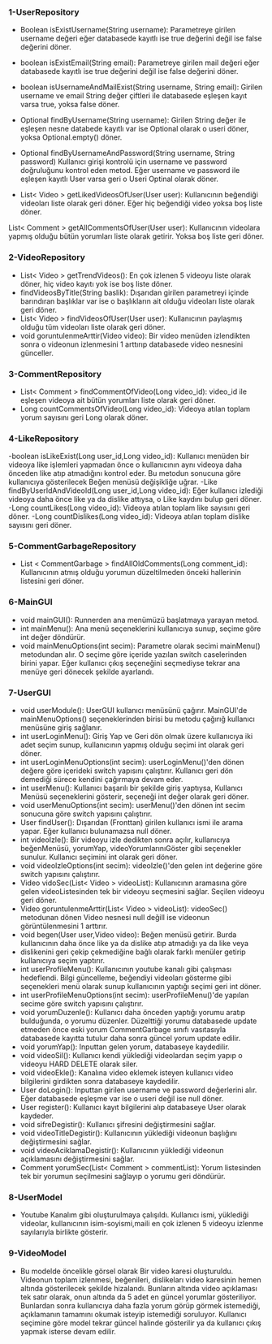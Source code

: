 ### 1-UserRepository
- Boolean isExistUsername(String username): Parametreye girilen username değeri eğer databasede kayıtlı ise true değerini
değil ise false değerini döner.

- boolean isExistEmail(String email): Parametreye girilen mail değeri eğer databasede kayıtlı ise true değerini
  değil ise false değerini döner.

- boolean isUsernameAndMailExist(String username, String email): Girilen username ve email String değer çiftleri ile databasede
eşleşen kayıt varsa true, yoksa false döner.

- Optional<User> findByUsername(String username): Girilen String değer ile eşleşen nesne databede kayıtlı var ise
Optional olarak o useri döner, yoksa Optional.empty() döner.

- Optional<User> findByUsernameAndPassword(String username, String password)
Kullanıcı girişi kontrolü için username ve password doğruluğunu kontrol eden metod. Eğer
username ve password ile eşleşen kayıtlı User varsa geri o Useri Optinal olarak döner.

- List< Video > getLikedVideosOfUser(User user): Kullanıcının beğendiği videoları liste olarak geri döner.
Eğer hiç beğendiği video yoksa boş liste döner.

List< Comment > getAllCommentsOfUser(User user): Kullanıcının videolara yapmış olduğu bütün
yorumları liste olarak getirir. Yoksa boş liste geri döner.

### 2-VideoRepository
- List< Video > getTrendVideos(): En çok izlenen 5 videoyu liste olarak döner, hiç video kayıtı yok ise
boş liste döner.
- findVideosByTitle(String baslik): Dışarıdan girilen parametreyi içinde barındıran başlıklar var ise o başlıkların ait olduğu
videoları liste olarak geri döner. 
- List< Video > findVideosOfUser(User user): Kullanıcının paylaşmış olduğu tüm videoları liste olarak geri döner.
- void goruntulenmeArttir(Video video): Bir video menüden izlendikten sonra o videonun izlenmesini
1 arttırıp databasede video nesnesini günceller.

### 3-CommentRepository
- List< Comment > findCommentOfVideo(Long video_id): video_id ile eşleşen videoya ait bütün yorumları
liste olarak geri döner.
- Long countCommentsOfVideo(Long video_id): Videoya atılan toplam yorum sayısını geri Long olarak döner.

### 4-LikeRepository
-boolean isLikeExist(Long user_id,Long video_id): Kullanıcı menüden bir videoya like işlemleri yapmadan önce
o kullanıcının aynı videoya daha önceden like atıp atmadığını kontrol eder. Bu metodun sonucuna göre kullanıcıya
gösterilecek Beğen menüsü değişikliğe uğrar.
-Like findByUserIdAndVideoId(Long user_id,Long video_id): Eğer kullanıcı izlediği videoya
daha önce like ya da dislike attıysa, o Like kaydını bulup geri döner.
-Long countLikes(Long video_id): Videoya atılan toplam like sayısını geri döner.
-Long countDislikes(Long video_id): Videoya atılan toplam dislike sayısını geri döner.

### 5-CommentGarbageRepository
- List < CommentGarbage > findAllOldComments(Long comment_id):
Kullanıcının atmış olduğu yorumun düzeltilmeden önceki hallerinin listesini geri döner.

### 6-MainGUI

- void mainGUI(): Runnerden ana menümüzü başlatmaya yarayan metod.
- int mainMenu(): Ana menü seçeneklerini kullanıcıya sunup, seçime göre int değer döndürür.
- void mainMenuOptions(int secim): Parametre olarak secimi mainMenu() metodundan alır. O seçime göre içeride yazılan switch caselerinden
birini yapar. Eğer kullanıcı çıkış seçeneğini seçmediyse tekrar ana menüye geri dönecek şekilde ayarlandı.

### 7-UserGUI
- void userModule(): UserGUI kullanıcı menüsünü çağırır. MainGUI'de mainMenuOptions() seçeneklerinden birisi bu metodu çağırığ kullanıcı menüsüne giriş sağlanır.
- int userLoginMenu(): Giriş Yap ve Geri dön olmak üzere kullanıcıya iki adet seçim sunup, kullanıcının yapmış olduğu seçimi int olarak geri döner.
- int userLoginMenuOptions(int secim): userLoginMenu()'den dönen değere göre içerideki switch yapısını çalıştırır. Kullanıcı geri dön demediği sürece kendini çağırmaya
  devam eder.
- int userMenu(): Kullanıcı başarılı bir şekilde giriş yaptıysa, Kullanıcı Menüsü seçeneklerini gösterir, seçeneği int değer olarak geri döner.
- void userMenuOptions(int secim): userMenu()'den dönen int secim sonucuna göre switch yapısını çalıştırır.
- User findUser(): Dışarıdan (Fronttan) girilen kullanıcı ismi ile arama yapar. Eğer kullanıcı bulunamazsa null döner.
- int videoIzle(): Bir videoyu izle dedikten sonra açılır, kullanıcıya beğenMenüsü, yorumYap, videoYorumlarınıGöster gibi seçenekler sunulur. Kullanıcı seçimini
  int olarak geri döner.
- void videoIzleOptions(int secim): videoIzle()'den gelen int değerine göre switch yapısını çalıştırır.
- Video vidoSec(List< Video > videoList): Kullanıcının aramasına göre gelen videoListesinden tek bir videoyu seçmesini sağlar. Seçilen videoyu geri döner.
- Video goruntulenmeArttir(List< Video > videoList): videoSec() metodunan dönen Video nesnesi null değill ise videonun görüntülenmesini 1 arttırır. 
- void begen(User user,Video video): Beğen menüsü getirir. Burda kullanıcının daha önce like ya da dislike atıp atmadığı ya da like veya
- dislikenini geri çekip çekmediğine bağlı olarak farklı menüler getirip kullanıcıya seçim yaptırır.
- int userProfileMenu(): Kullanıcının youtube kanalı gibi çalışması hedeflendi. Bilgi güncelleme, beğendiyi videoları gösterme gibi seçenekleri
  menü olarak sunup kullanıcının yaptığı seçimi geri int döner.
- int userProfileMenuOptions(int secim): userProfileMenu()'de yapılan secime göre switch yapısını çalıştırır.
- void yorumDuzenle(): Kullanıcı daha önceden yaptığı yorumu aratıp bulduğunda, o yorumu düzenler. Düzelttiği yorumu databasede
  update etmeden önce eski yorum CommentGarbage sınıfı vasıtasıyla databasede kayıtta tutulur daha sonra güncel yorum update edilir.
- void yorumYap(): Inputtan gelen yorum, databaseye kaydedilir.
- void videoSil(): Kullanıcı kendi yüklediği videolardan seçim yapıp o videoyu HARD DELETE olarak siler.
- void videoEkle(): Kanalına video eklemek isteyen kullanıcı video bilgilerini girdikten sonra databaseye kaydedilir.
- User doLogin(): Inputtan girilen username ve password değerlerini alır. Eğer databasede eşleşme var ise o useri değil ise null döner.
- User register(): Kullanıcı kayıt bilgilerini alıp databaseye User olarak kaydeder.
- void sifreDegistir(): Kullanıcı şifresini değiştirmesini sağlar.
- void videoTitleDegistir(): Kullanıcının yüklediği videonun başlığını değiştirmesini sağlar.
- void videoAciklamaDegistir(): Kullanıcının yüklediği videonun açıklamasını değiştirmesini sağlar.
- Comment yorumSec(List< Comment > commentList): Yorum listesinden tek bir yorumun seçilmesini sağlayıp o yorumu geri döndürür.

### 8-UserModel
- Youtube Kanalım gibi oluşturulmaya çalışıldı. Kullanıcı ismi, yüklediği videolar, kullanıcının isim-soyismi,maili 
  en çok izlenen 5 videoyu izlenme sayılarıyla birlikte gösterir.

### 9-VideoModel
- Bu modelde öncelikle görsel olarak Bir video karesi oluşturuldu. Videonun toplam izlenmesi, beğenileri, dislikeları
 video karesinin hemen altında gösterilecek şekilde hizalandı. Bunların altında video açıklaması tek satır olarak, onun
 altında da 5 adet en güncel yorumlar gösteriliyor. Bunlardan sonra kullanıcıya daha fazla yorum görüp görmek istemediği,
 açıklamanın tamamını okumak isteyip istemediği soruluyor. Kullanıcı seçimine göre model tekrar güncel halinde gösterilir ya 
 da kullanıcı çıkış yapmak isterse devam edilir.
